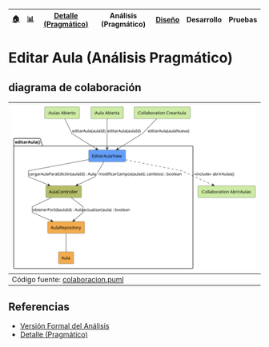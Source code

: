 <div align=right>
 
|[🏠️](../../../README.md)|[ 📊](https://raw.githubusercontent.com/mmasias/pySigHor/main/images/RUP/99-seguimiento/diagrama-contexto-administrador.svg)|[Detalle (Pragmático)](../../../00-casos-uso/02-detalle/editarAula/README.md)|**Análisis (Pragmático)**|[Diseño](../../../../RUP/02-diseno/casos-uso/editarAula/README.md)|Desarrollo|Pruebas|
|-|-|-|-|-|-|-|

</div>

# Editar Aula (Análisis Pragmático)

## diagrama de colaboración

<div align=center>

|![Análisis: editarAula()](/images/RUP/01-analisis/casos-uso/editarAula/editarAula-analisis.svg)|
|-|
|Código fuente: [colaboracion.puml](../../../../RUP/01-analisis/casos-uso/editarAula/colaboracion.puml)|

</div>

## Referencias

- [Versión Formal del Análisis](../../../../RUP/01-analisis/casos-uso/editarAula/README.md)
- [Detalle (Pragmático)](../../../00-casos-uso/02-detalle/editarAula/README.md)
